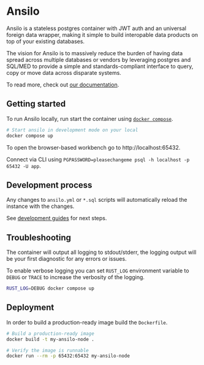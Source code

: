 # Ansilo

Ansilo is a stateless postgres container with JWT auth and an universal foreign data wrapper, making it simple to build interopable data products on top of your existing databases.

The vision for Ansilo is to massively reduce the burden of having data spread across multiple databases or vendors by leveraging postgres and SQL/MED to provide a simple and standards-compliant interface to query, copy or move data across disparate systems.

To read more, check out [our documentation](https://docs.ansilo.io).

## Getting started

To run Ansilo locally, run start the container using [`docker compose`](https://docs.docker.com/compose/).

```sh
# Start ansilo in development mode on your local
docker compose up
```

To open the browser-based workbench go to http://localhost:65432.

Connect via CLI using `PGPASSWORD=pleasechangeme psql -h localhost -p 65432 -U app`.

## Development process

Any changes to `ansilo.yml` or `*.sql` scripts will automatically reload the instance with the changes.

See [development guides](https://docs.ansilo.io/category/development-guides/) for next steps.

## Troubleshooting

The container will output all logging to stdout/stderr, the logging output will be your first
diagnostic for any errors or issues.

To enable verbose logging you can set `RUST_LOG` environment variable to `DEBUG` or `TRACE` to increase
the verbosity of the logging.

```sh
RUST_LOG=DEBUG docker compose up
```

## Deployment

In order to build a production-ready image build the `Dockerfile`.

```sh
# Build a production-ready image
docker build -t my-ansilo-node .
```

```sh
# Verify the image is runnable
docker run --rm -p 65432:65432 my-ansilo-node
```

